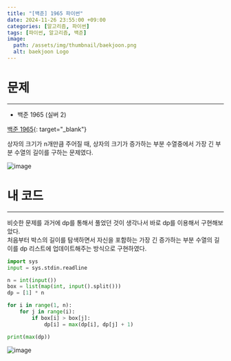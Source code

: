 ```yaml
---
title: "[백준] 1965 파이썬"
date: 2024-11-26 23:55:00 +09:00
categories: [알고리즘, 파이썬]
tags: [파이썬, 알고리즘, 백준]
image:
  path: /assets/img/thumbnail/baekjoon.png
  alt: baekjoon Logo
---
```

# 문제
---
- 백준 1965 (실버 2)

[백준 1965](https://www.acmicpc.net/problem/1965){: target="_blank"}

상자의 크기가 n개만큼 주어질 때, 상자의 크기가 증가하는 부분 수열중에서 가장 긴 부분 수열의 길이를 구하는 문제였다.   

![image](https://github.com/user-attachments/assets/558c7d46-d4c5-4520-9c3a-806515131a5a)

# 내 코드
---
비슷한 문제를 과거에 dp를 통해서 풀었던 것이 생각나서 바로 dp를 이용해서 구현해보았다.   
처음부터 박스의 길이를 탐색하면서 자신을 포함하는 가장 긴 증가하는 부분 수열의 길이를 dp 리스트에 업데이트해주는 방식으로 구현하였다.   

```python
import sys
input = sys.stdin.readline

n = int(input())
box = list(map(int, input().split()))
dp = [1] * n

for i in range(1, n):
    for j in range(i):
        if box[i] > box[j]:
            dp[i] = max(dp[i], dp[j] + 1)

print(max(dp))
```

![image](https://github.com/user-attachments/assets/4e7e21e3-3127-4f3b-90ae-b6b1925124d5)

